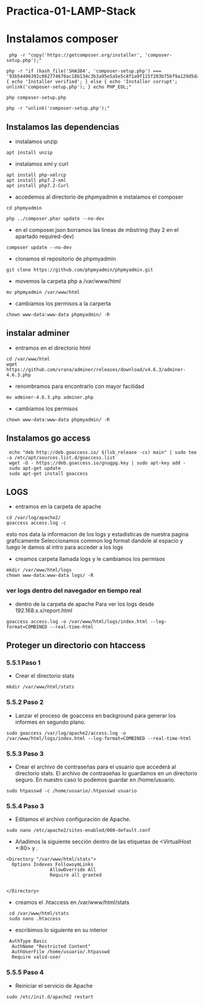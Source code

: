# Practica-01-LAMP-Stack

# Instalamos composer

```
 php -r "copy('https://getcomposer.org/installer', 'composer-setup.php');" 
 
php -r "if (hash_file('SHA384', 'composer-setup.php') === '93b54496392c062774670ac18b134c3b3a95e5a5e5c8f1a9f115f203b75bf9a129d5daa8ba6a13e2cc8a1da0806388a8') { echo 'Installer verified'; } else { echo 'Installer corrupt'; unlink('composer-setup.php'); } echo PHP_EOL;"

php composer-setup.php

php -r "unlink('composer-setup.php');"
```
## Instalamos las dependencias

- instalamos unzip
```
apt install unzip
```
- instalamos xml y curl

```
apt install php-xmlrcp
apt install php7.2-xml 
apt install php7.2-Curl
```
- accedemos al directorio de phpmyadmin e instalamos el composer
```
cd phpmyadmin

php ../composer.phar update --no-dev
```
- en el composer.json borramos las lineas de mbstring (hay 2 en el apartado required-dev)



```
composer update --no-dev
```
- clonamos el repositorio de phpmyadmin
```
git clone https://github.com/phpmyadmin/phpmyadmin.git
```


- movemos la carpeta php a /var/www/html
```
mv phpmyadmin /var/www/html
```

- cambiamos los permisos a la carperta
```
chown www-data:www-data phpmyadmin/ -R
```

## instalar adminer

- entramos en el directorio html 
```
cd /var/www/html
wget https://github.com/vrana/adminer/releases/download/v4.6.3/adminer-4.6.3.php 
```

- renombramos para encontrarlo con mayor facilidad
```
mv adminer-4.6.3.php adminer.php
```
- cambiamos los permisos
```
chown www-data:www-data phpmyadmin/ -R
```



## Instalamos go access
```
 echo "deb http://deb.goaccess.io/ $(lsb_release -cs) main" | sudo tee -a /etc/apt/sources.list.d/goaccess.list
 wget -O - https://deb.goaccess.io/gnugpg.key | sudo apt-key add -
 sudo apt-get update
 sudo apt-get install goaccess
```
## LOGS
		
- entramos en la carpeta de apache
```
cd /var/log/apache2/
goaccess access.log -c
```
esto nos data la informacion de los logs y estadisticas de nuestra pagina graficamente 
Seleccionamos common log format dandole al espacio y luego le damos al intro para acceder a los logs

- creamos carpeta llamada logs y le cambiamos los permisos
```
mkdir /var/www/html/logs
chown www-data:www-data logs/ -R
```

### ver logs dentro del navegador en tiempo real
 - dentro de la carpeta de apache 
Para ver los logs desde 192.168.x.x/report.html 
```
goaccess access.log -o /var/www/html/logs/index.html --log-format=COMBINED --real-time-html
```

## Proteger un directorio con htaccess
	

### 5.5.1 Paso 1
- Crear el directorio stats

```
mkdir /var/www/html/stats
```
### 5.5.2 Paso 2
- Lanzar el proceso de goaccess en background para generar los informes en segundo plano.

```
sudo goaccess /var/log/apache2/access.log -o /var/www/html/logs/index.html --log-format=COMBINED --real-time-html
```
### 5.5.3 Paso 3
- Crear el archivo de contraseñas para el usuario que accederá al directorio stats. El archivo de contraseñas lo guardamos en un directorio seguro. En nuestro caso lo podemos guardar en /home/usuario.

```
sudo htpasswd -c /home/usuario/.htpasswd usuario
```
### 5.5.4 Paso 3
- Editamos el archivo configuración de Apache.

```
sudo nano /etc/apache2/sites-enabled/000-default.conf
```
- Añadimos la siguiente sección dentro de las etiquetas de <VirtualHost *:80> y </VirtualHost>.

```
<Directory "/var/www/html/stats">
  Options Indexes FollowsymLinks
                AllowOverride All
                Require all granted


</Directory>
```


- creamos el .htaccess en /var/www/html/stats 
```
 cd /var/www/html/stats
 sudo nano .htaccess
 ```
- escribimos lo siguiente en su interior
	
```
 AuthType Basic
  AuthName "Restricted Content"
  AuthUserFile /home/usuario/.htpasswd
  Require valid-user
```
### 5.5.5 Paso 4
- Reiniciar el servicio de Apache
```
sudo /etc/init.d/apache2 restart
```
